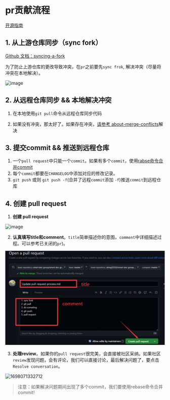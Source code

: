 # pr贡献流程
[开源指南](https://docs.github.com/zh/pull-requests)

## 1. 从上游仓库同步（sync fork）

[Github 文档：syncing-a-fork](https://docs.github.com/zh/pull-requests/collaborating-with-pull-requests/working-with-forks/syncing-a-fork) 

为了防止上游仓库的更改导致冲突，在`pr`之前要先`sync frok`, 解决冲突（尽量将冲突在本地解决）。

![image](https://github.com/smart-doc-group/smart-doc-group.github.io/assets/50514081/3541425d-19fe-4ab6-8a2a-d23057142ea9)


## 2. 从远程仓库同步 && 本地解决冲突
1. 在本地使用`git pull`命令从远程仓库同步代码

2. 如果没有冲突，那太好了。如果存在冲突，[请参考 about-merge-conflicts](https://docs.github.com/zh/pull-requests/collaborating-with-pull-requests/addressing-merge-conflicts/about-merge-conflicts)解决

## 3. 提交commit && 推送到远程仓库

1. 一个`pull request`中只能一个`commit`。如果有多个`commit`，使用[rabse命令合并commit](zh-cn/community/rebase-option.md)
2. 每个`commit`都要在`CHANGELOG`中添加对应的修改记录。
3. `git push` 或则 `git push -f`(合并了远程`commit`添加 `-f`)推送`commit`到远程仓库

## 4. 创建 pull request

1. **创建 pull request**

![image](https://github.com/smart-doc-group/smart-doc-group.github.io/assets/50514081/0be96dfd-6a78-495b-8618-49994f417f93)

2. **认真填写title和comment**。`title`简单描述你的意图，`comment`中详细描述过程。可以参考已关闭的`pr`)。

![image](../../_images/pr.png)

3. **处理review**。如果你的`pull request`很完美，会直接被社区采纳。如果社区`review`发现问题，会有评论，我们可以直接讨论，最后解决问题了，要点击 `Resolve conversation`。

![1698071332712](https://github.com/smart-doc-group/smart-doc-group.github.io/assets/50514081/9625c152-0eeb-4dd9-91d0-1f38a053bc1a)

> 注意：如果解决问题期间出现了多个commit，我们要使用rebase命令合并commit!